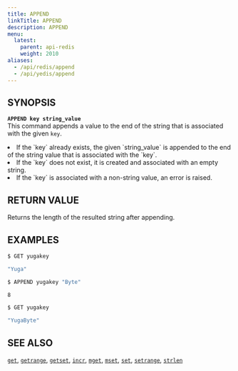 ```yaml
---
title: APPEND
linkTitle: APPEND
description: APPEND
menu:
  latest:
    parent: api-redis
    weight: 2010
aliases:
  - /api/redis/append
  - /api/yedis/append
---
```


## SYNOPSIS
<b>`APPEND key string_value`</b><br>
This command appends a value to the end of the string that is associated with the given `key`.
<li>If the `key` already exists, the given `string_value` is appended to the end of the string value that is associated with the `key`.</li>
<li>If the `key` does not exist, it is created and associated with an empty string.</li>
<li>If the `key` is associated with a non-string value, an error is raised.</li>

## RETURN VALUE
Returns the length of the resulted string after appending.

## EXAMPLES
```{.sh .copy .separator-dollar}
$ GET yugakey
```
```sh
"Yuga"
```
```{.sh .copy .separator-dollar}
$ APPEND yugakey "Byte"
```
```sh
8
```
```{.sh .copy .separator-dollar}
$ GET yugakey
```
```sh
"YugaByte"
```

## SEE ALSO
[`get`](../get/), [`getrange`](../getrange/), [`getset`](../getset/), [`incr`](../incr/), [`mget`](../mget/), [`mset`](../mset/), [`set`](../set/), [`setrange`](../setrange/), [`strlen`](../strlen/)